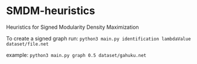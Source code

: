 # SMDM-heuristics

Heuristics for Signed Modularity Density Maximization

To create a signed graph run:
`python3 main.py identification lambdaValue dataset/file.net`

example:
`python3 main.py graph 0.5 dataset/gahuku.net`
